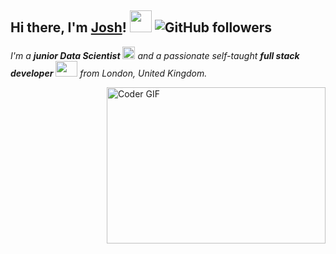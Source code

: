 ## Hi there, I'm [Josh]()! <img src="https://raw.githubusercontent.com/TheDudeThatCode/TheDudeThatCode/master/Assets/Hi.gif" width=35 height=35> ![GitHub followers](https://img.shields.io/github/followers/code-JOA?style=social)


<!-- ![Profile Views](https://komarev.com/ghpvc/?username=code-JOA&style=flat-square)
 -->
<p>
  <em>
    I'm a <b>junior Data Scientist</b> <img src="https://raw.githubusercontent.com/TheDudeThatCode/TheDudeThatCode/master/Assets/Medal.gif" width=20 height=20> and a passionate self-taught <b>full stack developer</b> <img src="https://raw.githubusercontent.com/TheDudeThatCode/TheDudeThatCode/master/Assets/Developer.gif" width=35 height=25> from London, United Kingdom.
  </em>
 </p>

<img align="right" alt="Coder GIF" height=250 width=350 src="https://magiccopy.xyz/assets/images/hadder.gif" />

<em>
